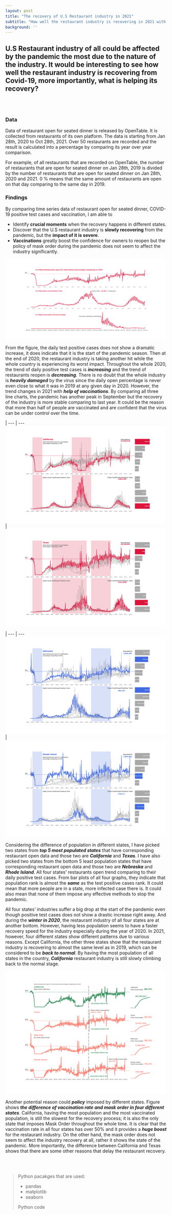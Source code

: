 ```yaml
---
layout: post
title: "The recovery of U.S Restaurant industry in 2021"
subtitle: "How well the restaurant industry is recovering in 2021 with the impact of COVID-19?"
background: ''
---
```

## U.S Restaurant industry of all could be affected by the pandemic the most due to the nature of the industry. It would be interesting to see how well the restaurant industry is recovering from Covid-19, more importantly, what is helping its recovery?


 <br/><br/>

### **Data**

Data of restaurant open for seated dinner is released by OpenTable. It is collected from restaurants of its own platform. The data is starting from Jan 28th, 2020 to  Oct 28th, 2021. Over 50 restaurants are recorded and the result is calculated into a percentage by comparing its year over year comparison. 

For example, of all restaurants that are recorded on OpenTable, the number of restaurants that are open for seated dinner on Jan 28th, 2019 is divided by the number of restaurants that are open for seated dinner on Jan 28th, 2020 and 2021. 0 % means that the same amount of restaurants are open on that day comparing to the same day in 2019. 

### **Findings**

By comparing time series data of restaurant open for seated dinner, COVID-19 positive test cases and vaccination, I am
able to 
- Identify **crucial moments** when the recovery happens in different states.
- Discover that the U.S restaurant industry is **slowly recovering** from the pandemic, but the **impact of it is severe**. 
- **Vaccinations** greatly boost the confidence for owners to reopen but the policy of mask order during the pandemic does not seem to affect the industry significantly.

![U.S restaurant industy in recovery overivew](/img/posts/restaurant_covid/fig_1.png "U.S restaurant overview")

From the figure, the daily test positive cases does not show a dramatic increase, it does indicate that it is the start of the pandemic season. Then at the end of 2020, the restaurant industry is taking another hit while the whole country is experiencing its worst impact. Throughout the whole 2020, the trend of daily positive test cases is **_increasing_** and the trend of restaurants reopen is **_decreasing_**. There is no doubt that the whole industry is **_heavily damaged_** by the virus since the daily open percentage is never even close to what it was in 2019 at any given day in 2020. However, the trend changes in 2021 with **_help of vaccinations_**. By comparing all three line charts, the pandemic has another peak in September but the recovery of the industry is more stable comparing to last year. It could be the reason that more than half of people are vaccinated and are confident that the virus can be under control over the time. 

| 
--- | ---
![California](/img/posts/restaurant_covid/fig_2.png "California") | ![Texas](/img/posts/restaurant_covid/fig_3.png "Texas")

| 
--- | ---
![Nebraska](/img/posts/restaurant_covid/fig_4.png "Nebraska") | ![Rhode Island](/img/posts/restaurant_covid/fig_5.png "Rhode Island")

Considering the difference of population in different states, I have picked two states from **_top 5 most populated states_** that have corresponding restaurant open data and those two are **_California_** and **_Texas_**. I have also picked two states from the bottom 5 least population states that have corresponding restaurant open data and those two are **_Nebraska_** and **_Rhode Island_**. All four states’ restaurants open trend comparing to their daily positive test cases. From bar plots of all four graphs, they indicate that population rank is almost the **_same_** as the test positive cases rank. It could mean that more people are in a state, more infected case there is. It could also mean that none of them impose any effective methods to stop the pandemic. 

All four states’ industries suffer a big drop at the start of the pandemic even though positive test cases does not show a drastic increase right away. And during the **_winter in 2020_**, the restaurant industry of all four states are at another bottom. However, having less population seems to have a faster recovery speed for the industry especially during the year of 2020. In 2021, however, four different states show different patterns due to various reasons.  Except California, the other three states show that the restaurant industry is recovering to almost the same level as in 2019, which can be considered to be **_back to normal_**. By having the most population of all  states in the country, **_California_** restaurant industry is still slowly climbing back to the normal stage.

![The mask order](/img/posts/restaurant_covid/fig_6.png "The mask order")

Another potential reason could **_policy_** imposed by different states. Figure shows **_the difference of vaccination rate and mask order in four different states_**. California, having the most population and the most vaccinated population, is still the slowest for the recovery process; it is also the only state that imposes Mask Order throughout the whole time. It is clear that the vaccination rate in all four states has over 50% and it provides a **_huge boost_** for the restaurant industry. On the other hand, the mask order does not seem to affect the industry recovery at all, rather it shows the state of the pandemic. More importantly, the difference between California and Texas shows that there are some other reasons that delay the restaurant recovery. 

 <br/><br/>

> Python pacakges that are used:
> - pandas
> - matplotlib
> - seaborn
> 
> Python code 

